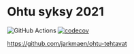 # Ohtu syksy 2021

![GitHub Actions](https://github.com/jarkmaen/ohtu-2021-viikko1/workflows/CI/badge.svg) [![codecov](https://codecov.io/gh/jarkmaen/ohtu-2021-viikko1/branch/master/graph/badge.svg?token=8ABR2HKHAW)](https://codecov.io/gh/jarkmaen/ohtu-2021-viikko1)

https://github.com/jarkmaen/ohtu-tehtavat
